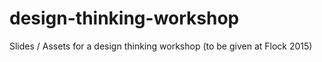 # design-thinking-workshop
Slides / Assets for a design thinking workshop (to be given at Flock 2015)
